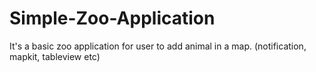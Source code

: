 # Simple-Zoo-Application
It's a basic zoo application for user to add animal in a map. (notification, mapkit, tableview etc)
